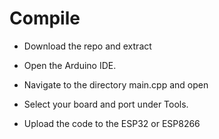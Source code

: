 # Compile

- Download the repo and extract

- Open the Arduino IDE.

- Navigate to the directory main.cpp and open

- Select your board and port under Tools.

- Upload the code to the ESP32 or ESP8266
